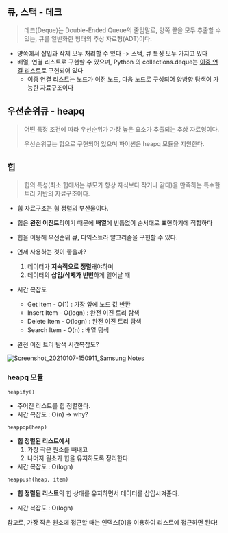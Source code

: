 ## 큐, 스택 - 데크

> 데크(Deque)는 Double-Ended Queue의 줄임말로, 양쪽 끝을 모두 추출할 수 있는, 큐를 일반화한 형태의 추상 자료형(ADT)이다.

- 양쪽에서 삽입과 삭제 모두 처리할 수 있다 -> 스택, 큐 특징 모두 가지고 있다
- 배열, 연결 리스트로 구현할 수 있으며, Python 의 collections.deque는 <u>이중 연결 리스트</u>로 구현되어 있다
  - 이중 연결 리스트는 노드가 이전 노드, 다음 노드로 구성되어 양방향 탐색이 가능한 자료구조이다



## 우선순위큐 - heapq

> 어떤 특정 조건에 따라 우선순위가 가장 높은 요소가 추출되는 추상 자료형이다.
>
> 우선순위큐는 힙으로 구현되어 있으며 파이썬은 heapq 모듈을 지원한다.



## 힙

> 힙의 특성(최소 힙에서는 부모가 항상 자식보다 작거나 같다)을 만족하는 특수한 트리 기반의 자료구조이다.

- 힙 자료구조는 힙 정렬의 부산물이다.
- 힙은 **완전 이진트리**이기 때문에 **배열**에 빈틈없이 순서대로 표현하기에 적합하다
- 힙을 이용해 우선순위 큐, 다익스트라 알고리즘을 구현할 수 있다.

- 언제 사용하는 것이 좋을까?
  1. 데이터가 **지속적으로 정렬**돼야하며
  2. 데이터의 **삽입/삭제가 빈번**하게 일어날 때 

- 시간 복잡도
  - Get Item - O(1) : 가장 앞에 노드 값 반환 
  - Insert Item - O(logn) : 완전 이진 트리 탐색 
  - Delete Item - O(logn) : 완전 이진 트리 탐색
  - Search Item - O(n) : 배열 탐색 

- 완전 이진 트리 탐색 시간복잡도?

![Screenshot_20210107-150911_Samsung Notes](https://user-images.githubusercontent.com/60081199/103858086-12f52080-50fb-11eb-815b-6ce061872364.jpg)

### heapq 모듈

`heapify()` 

- 주어진 리스트를 힙 정렬한다.
- 시간 복잡도 : O(n) -> why?

`heappop(heap)`

- **힙 정렬된 리스트에서**
  1. 가장 작은 원소를 빼내고
  2. 나머지 원소가 힙을 유지하도록 정리한다 
- 시간 복잡도 : O(logn)

`heappush(heap, item)`

- **힙 정렬된 리스트**의 힙 상태를 유지하면서 데이터를 삽입시켜준다.

- 시간 복잡도 : O(logn)



참고로, 가장 작은 원소에 접근할 때는 인덱스[0]을 이용하여 리스트에 접근하면 된다! 
